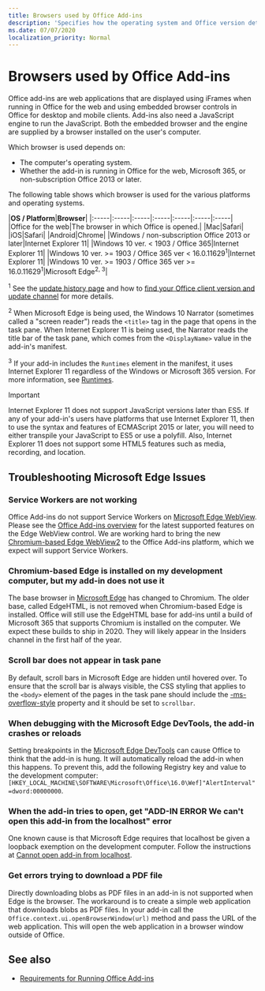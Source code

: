 ```yaml
---
title: Browsers used by Office Add-ins
description: 'Specifies how the operating system and Office version determine what browser is used by Office Add-ins.'
ms.date: 07/07/2020
localization_priority: Normal
---
```


# Browsers used by Office Add-ins

Office add-ins are web applications that are displayed using iFrames when running in Office for the web and using embedded browser controls in Office for desktop and mobile clients. Add-ins also need a JavaScript engine to run the JavaScript. Both the embedded browser and the engine are supplied by a browser installed on the user's computer.

Which browser is used depends on:

- The computer's operating system.
- Whether the add-in is running in Office for the web, Microsoft 365, or non-subscription Office 2013 or later.

The following table shows which browser is used for the various platforms and operating systems.

|**OS / Platform**|**Browser**|
|:-----|:-----|:-----|:-----|:-----|:-----|:-----|
|Office for the web|The browser in which Office is opened.|
|Mac|Safari|
|iOS|Safari|
|Android|Chrome|
|Windows / non-subscription Office 2013 or later|Internet Explorer 11|
|Windows 10 ver. < 1903 / Office 365|Internet Explorer 11|
|Windows 10 ver. >= 1903 / Office 365 ver < 16.0.11629<sup>1</sup>|Internet Explorer 11|
|Windows 10 ver. >= 1903 / Office 365 ver >= 16.0.11629<sup>1</sup>|Microsoft Edge<sup>2, 3</sup>|

<sup>1</sup> See the [update history page](/officeupdates/update-history-office365-proplus-by-date) and how to [find your Office client version and update channel](https://support.office.com/article/What-version-of-Office-am-I-using-932788b8-a3ce-44bf-bb09-e334518b8b19) for more details.

<sup>2</sup> When Microsoft Edge is being used, the Windows 10 Narrator (sometimes called a "screen reader") reads the `<title>` tag in the page that opens in the task pane. When Internet Explorer 11 is being used, the Narrator reads the title bar of the task pane, which comes from the `<DisplayName>` value in the add-in's manifest.

<sup>3</sup> If your add-in includes the `Runtimes` element in the manifest, it uses Internet Explorer 11 regardless of the Windows or Microsoft 365 version. For more information, see [Runtimes](../reference/manifest/runtimes.md).

> [!IMPORTANT]
> Internet Explorer 11 does not support JavaScript versions later than ES5. If any of your add-in's users have platforms that use Internet Explorer 11, then to use the syntax and features of ECMAScript 2015 or later, you will need to either transpile your JavaScript to ES5 or use a polyfill. Also, Internet Explorer 11 does not support some HTML5 features such as media, recording, and location.

## Troubleshooting Microsoft Edge Issues

### Service Workers are not working

Office Add-ins do not support Service Workers on [Microsoft Edge WebView](/microsoft-edge/hosting/webview). Please see the [Office Add-ins overview](../overview/office-add-ins.md) for the latest supported features on the Edge WebView control. We are working hard to bring the new [Chromium-based Edge WebView2](/microsoft-edge/hosting/webview2) to the Office Add-ins platform, which we expect will support Service Workers.

### Chromium-based Edge is installed on my development computer, but my add-in does not use it

The base browser in [Microsoft Edge](https://support.microsoft.com/help/4501095/download-the-new-microsoft-edge-based-on-chromium) has changed to Chromium. The older base, called EdgeHTML, is not removed when Chromium-based Edge is installed. Office will still use the EdgeHTML base for add-ins until a build of Microsoft 365 that supports Chromium is installed on the computer. We expect these builds to ship in 2020. They will likely appear in the Insiders channel in the first half of the year.

### Scroll bar does not appear in task pane

By default, scroll bars in Microsoft Edge are hidden until hovered over. To ensure that the scroll bar is always visible, the CSS styling that applies to the `<body>` element of the pages in the task pane should include the [-ms-overflow-style](https://developer.mozilla.org/docs/Web/CSS/-ms-overflow-style) property and it should be set to `scrollbar`. 

### When debugging with the Microsoft Edge DevTools, the add-in crashes or reloads

Setting breakpoints in the [Microsoft Edge DevTools](https://www.microsoft.com/p/microsoft-edge-devtools-preview/9mzbfrmz0mnj?rtc=1&activetab=pivot%3Aoverviewtab) can cause Office to think that the add-in is hung. It will automatically reload the add-in when this happens. To prevent this, add the following Registry key and value to the development computer: `[HKEY_LOCAL_MACHINE\SOFTWARE\Microsoft\Office\16.0\Wef]"AlertInterval"=dword:00000000`.

### When the add-in tries to open, get "ADD-IN ERROR We can't open this add-in from the localhost" error

One known cause is that Microsoft Edge requires that localhost be given a loopback exemption on the development computer. Follow the instructions at [Cannot open add-in from localhost](/office/troubleshoot/error-messages/cannot-open-add-in-from-localhost).

### Get errors trying to download a PDF file

Directly downloading blobs as PDF files in an add-in is not supported when Edge is the browser. The workaround is to create a simple web application that downloads blobs as PDF files. In your add-in call the `Office.context.ui.openBrowserWindow(url)` method and pass the URL of the web application. This will open the web application in a browser window outside of Office.

## See also

- [Requirements for Running Office Add-ins](requirements-for-running-office-add-ins.md)
